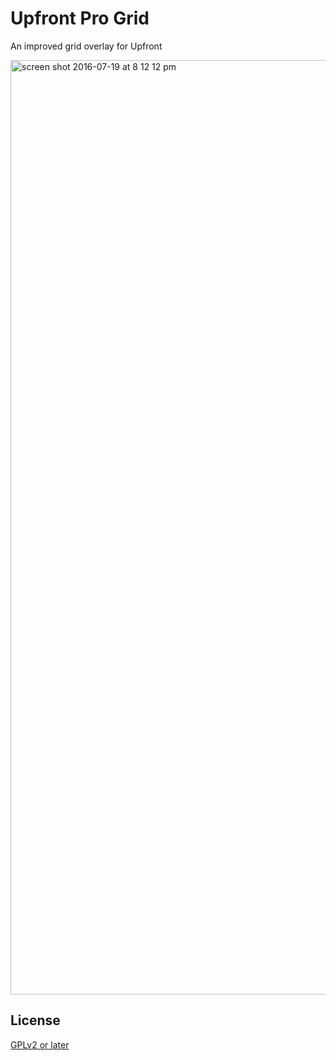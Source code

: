 # Upfront Pro Grid

An improved grid overlay for Upfront

<img width="1495" alt="screen shot 2016-07-19 at 8 12 12 pm" src="https://cloud.githubusercontent.com/assets/6676674/16970885/3bde26d8-4ded-11e6-9644-b4d3cc96cd9d.png">

## License

[GPLv2 or later](LICENSE)
